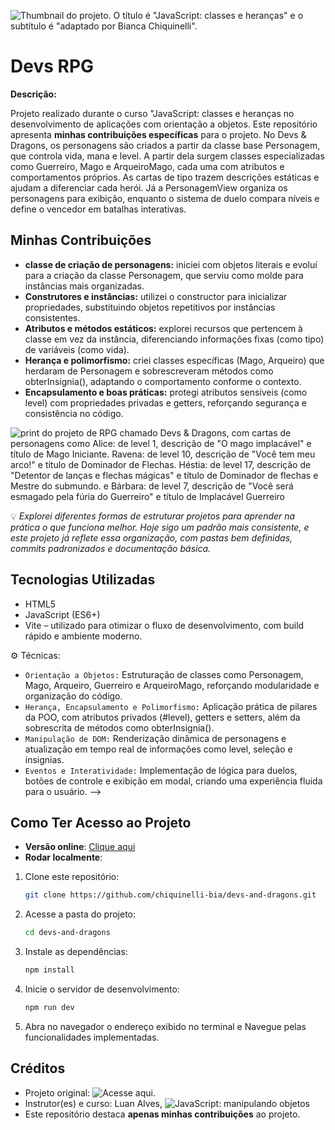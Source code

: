 ![Thumbnail do projeto. O título é "JavaScript: classes e heranças" e o subtítulo é "adaptado por Bianca Chiquinelli".](/Front-end-JavaScript_%20classes%20e%20heranças.png)

# Devs RPG

**Descrição:**

Projeto realizado durante o curso "JavaScript: classes e heranças no desenvolvimento de aplicações com orientação a objetos. Este repositório apresenta **minhas contribuições específicas** para o projeto.
No Devs & Dragons, os personagens são criados a partir da classe base Personagem, que controla vida, mana e level. A partir dela surgem classes especializadas como Guerreiro, Mago e ArqueiroMago, cada uma com atributos e comportamentos próprios. As cartas de tipo trazem descrições estáticas e ajudam a diferenciar cada herói. Já a PersonagemView organiza os personagens para exibição, enquanto o sistema de duelo compara níveis e define o vencedor em batalhas interativas.

## Minhas Contribuições

- **classe de criação de personagens:** iniciei com objetos literais e evoluí para a criação da classe Personagem, que serviu como molde para instâncias mais organizadas.
- **Construtores e instâncias:** utilizei o constructor para inicializar propriedades, substituindo objetos repetitivos por instâncias consistentes.
- **Atributos e métodos estáticos:** explorei recursos que pertencem à classe em vez da instância, diferenciando informações fixas (como tipo) de variáveis (como vida).
- **Herança e polimorfismo:** criei classes específicas (Mago, Arqueiro) que herdaram de Personagem e sobrescreveram métodos como obterInsignia(), adaptando o comportamento conforme o contexto.
- **Encapsulamento e boas práticas:** protegi atributos sensíveis (como level) com propriedades privadas e getters, reforçando segurança e consistência no código.

![print do projeto de RPG chamado Devs & Dragons, com cartas de personagens como Alice: de level 1, descrição de "O mago implacável" e título de Mago Iniciante. Ravena: de level 10, descrição de "Você tem meu arco!" e título de Dominador de Flechas. Héstia: de level 17, descrição de "Detentor de lanças e flechas mágicas" e título de Dominador de flechas e Mestre do submundo. e Bárbara: de level 7, descrição de "Você será esmagado pela fúria do Guerreiro" e título de Implacável Guerreiro](https://i.pinimg.com/1200x/37/59/33/375933c3a99c4e3ba848e5c5503a24e2.jpg)

💡 _Explorei diferentes formas de estruturar projetos para aprender na prática o que funciona melhor. Hoje sigo um padrão mais consistente, e este projeto já reflete essa organização, com pastas bem definidas, commits padronizados e documentação básica._

## Tecnologias Utilizadas

- HTML5
- JavaScript (ES6+)
- Vite – utilizado para otimizar o fluxo de desenvolvimento, com build rápido e ambiente moderno.

⚙️ Técnicas:

- `Orientação a Objetos:` Estruturação de classes como Personagem, Mago, Arqueiro, Guerreiro e ArqueiroMago, reforçando modularidade e organização do código.
- `Herança, Encapsulamento e Polimorfismo:` Aplicação prática de pilares da POO, com atributos privados (#level), getters e setters, além da sobrescrita de métodos como obterInsignia().
- `Manipulação de DOM:` Renderização dinâmica de personagens e atualização em tempo real de informações como level, seleção e insignias.
- `Eventos e Interatividade:` Implementação de lógica para duelos, botões de controle e exibição em modal, criando uma experiência fluida para o usuário. -->

## Como Ter Acesso ao Projeto

- **Versão online**: [Clique aqui](https://devs-and-dragons-tau.vercel.app/)
- **Rodar localmente**:

1. Clone este repositório:

   ```bash
   git clone https://github.com/chiquinelli-bia/devs-and-dragons.git

   ```

2. Acesse a pasta do projeto:

   ```bash
   cd devs-and-dragons

   ```

3. Instale as dependências:

   ```bash
   npm install

   ```

4. Inicie o servidor de desenvolvimento:

   ```bash
   npm run dev

   ```

5. Abra no navegador o endereço exibido no terminal e Navegue pelas funcionalidades implementadas.

## Créditos

- Projeto original: ![Acesse aqui.](https://github.com/alura-cursos/cartas-personagens/tree/edfeec1395c2708f8b1b7b7370b6226658b976f3)
- Instrutor(es) e curso: Luan Alves, ![JavaScript: manipulando objetos](https://cursos.alura.com.br/course/javascript-orientacao-a-objetos)
- Este repositório destaca **apenas minhas contribuições** ao projeto.
